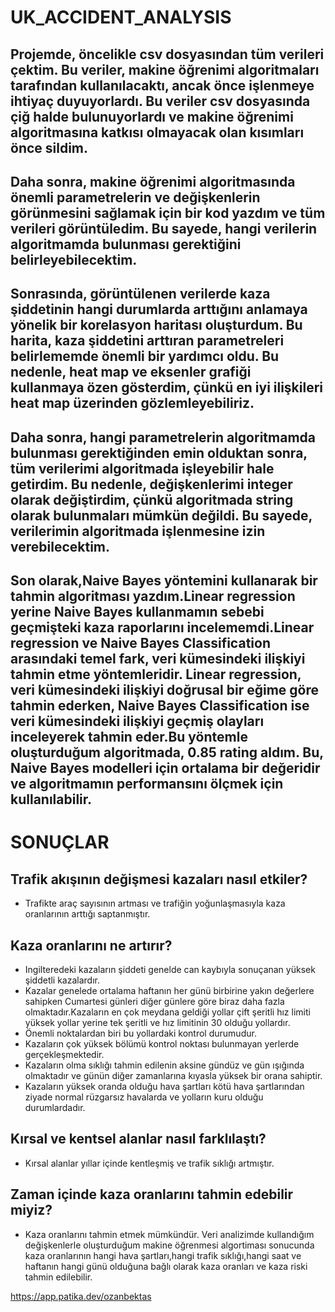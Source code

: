 # UK_ACCIDENT_ANALYSIS

## Projemde, öncelikle csv dosyasından tüm verileri çektim. Bu veriler, makine öğrenimi algoritmaları tarafından kullanılacaktı, ancak önce işlenmeye ihtiyaç duyuyorlardı. Bu veriler csv dosyasında çiğ halde bulunuyorlardı ve makine öğrenimi algoritmasına katkısı olmayacak olan kısımları önce sildim.

## Daha sonra, makine öğrenimi algoritmasında önemli parametrelerin ve değişkenlerin görünmesini sağlamak için bir kod yazdım ve tüm verileri görüntüledim. Bu sayede, hangi verilerin algoritmamda bulunması gerektiğini belirleyebilecektim.

## Sonrasında, görüntülenen verilerde kaza şiddetinin hangi durumlarda arttığını anlamaya yönelik bir korelasyon haritası oluşturdum. Bu harita, kaza şiddetini arttıran parametreleri belirlememde önemli bir yardımcı oldu. Bu nedenle, heat map ve eksenler grafiği kullanmaya özen gösterdim, çünkü en iyi ilişkileri heat map üzerinden gözlemleyebiliriz.

## Daha sonra, hangi parametrelerin algoritmamda bulunması gerektiğinden emin olduktan sonra, tüm verilerimi algoritmada işleyebilir hale getirdim. Bu nedenle, değişkenlerimi integer olarak değiştirdim, çünkü algoritmada string olarak bulunmaları mümkün değildi. Bu sayede, verilerimin algoritmada işlenmesine izin verebilecektim.

## Son olarak,Naive Bayes yöntemini kullanarak bir tahmin algoritması yazdım.Linear regression yerine Naive Bayes kullanmamın sebebi geçmişteki kaza raporlarını incelememdi.Linear regression ve Naive Bayes Classification arasındaki temel fark, veri kümesindeki ilişkiyi tahmin etme yöntemleridir. Linear regression, veri kümesindeki ilişkiyi doğrusal bir eğime göre tahmin ederken, Naive Bayes Classification ise veri kümesindeki ilişkiyi geçmiş olayları inceleyerek tahmin eder.Bu yöntemle oluşturduğum algoritmada, 0.85 rating aldım. Bu, Naive Bayes modelleri için ortalama bir değeridir ve algoritmamın performansını ölçmek için kullanılabilir.


# **SONUÇLAR**

## **Trafik akışının değişmesi kazaları nasıl etkiler?**
 - Trafikte araç sayısının artması ve trafiğin yoğunlaşmasıyla kaza oranlarının arttığı saptanmıştır.

## **Kaza oranlarını ne artırır?**
 - Ingilteredeki kazaların şiddeti genelde can kaybıyla sonuçanan yüksek şiddetli kazalardır.
 - Kazalar genelede ortalama haftanın her günü birbirine yakın değerlere sahipken Cumartesi günleri diğer günlere göre biraz daha fazla olmaktadır.Kazaların en çok meydana geldiği yollar çift şeritli hız limiti yüksek yollar yerine tek şeritli ve hız limitinin 30 olduğu yollardır.
 - Önemli noktalardan biri bu yollardaki kontrol durumudur.
 - Kazaların çok yüksek bölümü kontrol noktası bulunmayan yerlerde gerçekleşmektedir.
 - Kazaların olma sıklığı tahmin edilenin aksine gündüz ve gün ışığında olmaktadır ve günün diğer zamanlarına kıyasla yüksek bir orana sahiptir.
 - Kazaların yüksek oranda olduğu hava şartları kötü hava şartlarından ziyade normal rüzgarsız havalarda ve yolların kuru olduğu durumlardadır.
## **Kırsal ve kentsel alanlar nasıl farklılaştı?**
 - Kırsal alanlar yıllar içinde kentleşmiş ve trafik sıklığı artmıştır. 
## **Zaman içinde kaza oranlarını tahmin edebilir miyiz?**
 - Kaza oranlarını tahmin etmek mümkündür. Veri analizimde kullandığım değişkenlerle oluşturduğum makine öğrenmesi algortiması sonucunda kaza oranlarının hangi hava şartları,hangi trafik sıklığı,hangi saat ve haftanın hangi günü olduğuna bağlı olarak kaza oranları ve kaza riski tahmin edilebilir.


 https://app.patika.dev/ozanbektas